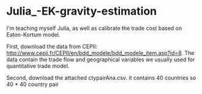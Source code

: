 # Julia_-EK-gravity-estimation

I'm teaching myself Julia, as well as calibrate the trade cost based on Eaton-Kortum model.

First, download the data from CEPII: http://www.cepii.fr/CEPII/en/bdd_modele/bdd_modele_item.asp?id=8. The data contain the trade flow and geographical variables we usually used for quantitative trade model.

Second, download the attached ctypairAna.csv. it contains 40 countries so 40 * 40 country pair

